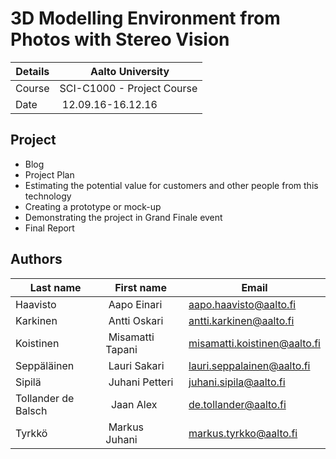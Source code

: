 3D Modelling Environment from Photos with Stereo Vision
=======================================================

Details    | Aalto University
-----------|----------------------------
Course     | SCI-C1000 - Project Course 
Date       | 12.09.16-16.12.16

Project
-------

* Blog
* Project Plan
* Estimating the potential value for customers and other people from this technology
* Creating a prototype or mock-up
* Demonstrating the project in Grand Finale event
* Final Report

Authors
-------

Last name           | First name        | Email
--------------------|-------------------|-----------------------------
Haavisto            | Aapo Einari       | <aapo.haavisto@aalto.fi>
Karkinen            | Antti Oskari      | <antti.karkinen@aalto.fi>
Koistinen           | Misamatti Tapani  | <misamatti.koistinen@aalto.fi>
Seppäläinen         | Lauri Sakari      | <lauri.seppalainen@aalto.fi>
Sipilä              | Juhani Petteri    | <juhani.sipila@aalto.fi>
Tollander de Balsch |  Jaan Alex        | <de.tollander@aalto.fi>
Tyrkkö              | Markus Juhani     | <markus.tyrkko@aalto.fi>
